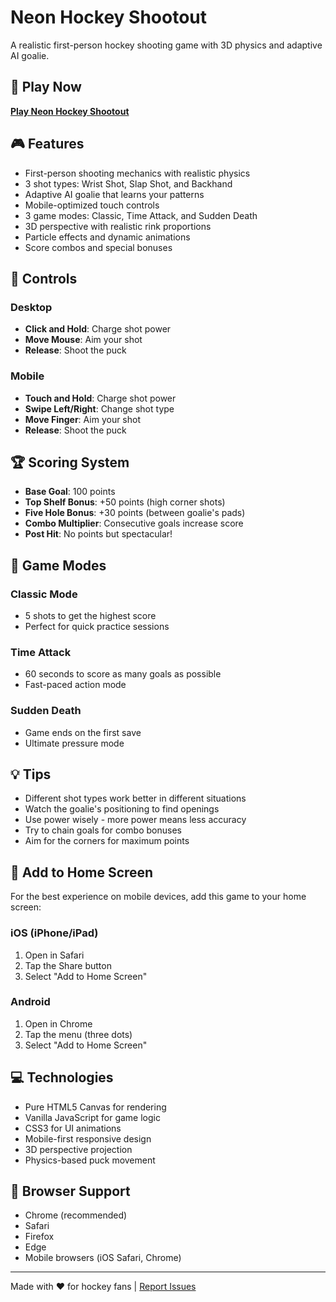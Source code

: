 # Neon Hockey Shootout

A realistic first-person hockey shooting game with 3D physics and adaptive AI goalie.

## 🏒 Play Now
**[Play Neon Hockey Shootout](https://erikgoulet.github.io/Neon-Hockey-Shootout/)**

## 🎮 Features
- First-person shooting mechanics with realistic physics
- 3 shot types: Wrist Shot, Slap Shot, and Backhand
- Adaptive AI goalie that learns your patterns
- Mobile-optimized touch controls
- 3 game modes: Classic, Time Attack, and Sudden Death
- 3D perspective with realistic rink proportions
- Particle effects and dynamic animations
- Score combos and special bonuses

## 📱 Controls
### Desktop
- **Click and Hold**: Charge shot power
- **Move Mouse**: Aim your shot
- **Release**: Shoot the puck

### Mobile
- **Touch and Hold**: Charge shot power
- **Swipe Left/Right**: Change shot type
- **Move Finger**: Aim your shot
- **Release**: Shoot the puck

## 🏆 Scoring System
- **Base Goal**: 100 points
- **Top Shelf Bonus**: +50 points (high corner shots)
- **Five Hole Bonus**: +30 points (between goalie's pads)
- **Combo Multiplier**: Consecutive goals increase score
- **Post Hit**: No points but spectacular!

## 🎯 Game Modes
### Classic Mode
- 5 shots to get the highest score
- Perfect for quick practice sessions

### Time Attack
- 60 seconds to score as many goals as possible
- Fast-paced action mode

### Sudden Death
- Game ends on the first save
- Ultimate pressure mode

## 💡 Tips
- Different shot types work better in different situations
- Watch the goalie's positioning to find openings
- Use power wisely - more power means less accuracy
- Try to chain goals for combo bonuses
- Aim for the corners for maximum points

## 📲 Add to Home Screen
For the best experience on mobile devices, add this game to your home screen:

### iOS (iPhone/iPad)
1. Open in Safari
2. Tap the Share button
3. Select "Add to Home Screen"

### Android
1. Open in Chrome
2. Tap the menu (three dots)
3. Select "Add to Home Screen"

## 💻 Technologies
- Pure HTML5 Canvas for rendering
- Vanilla JavaScript for game logic
- CSS3 for UI animations
- Mobile-first responsive design
- 3D perspective projection
- Physics-based puck movement

## 🔧 Browser Support
- Chrome (recommended)
- Safari
- Firefox
- Edge
- Mobile browsers (iOS Safari, Chrome)

---

Made with ❤️ for hockey fans | [Report Issues](https://github.com/erikgoulet/Neon-Hockey-Shootout/issues)